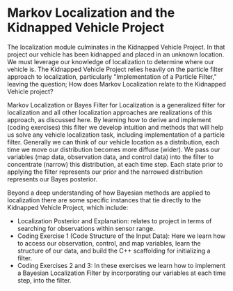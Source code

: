 # Markov Localization and the Kidnapped Vehicle Project

The localization module culminates in the Kidnapped Vehicle Project. In that project our vehicle has been kidnapped and placed in an unknown location. We must leverage our knowledge of localization to determine where our vehicle is. The Kidnapped Vehicle Project relies heavily on the particle filter approach to localization, particularly "Implementation of a Particle Filter," leaving the question; How does Markov Localization relate to the Kidnapped Vehicle project?

Markov Localization or Bayes Filter for Localization is a generalized filter for localization and all other localization approaches are realizations of this approach, as discussed here. By learning how to derive and implement (coding exercises) this filter we develop intuition and methods that will help us solve any vehicle localization task, including implementation of a particle filter. Generally we can think of our vehicle location as a distribution, each time we move our distribution becomes more diffuse (wider). We pass our variables (map data, observation data, and control data) into the filter to concentrate (narrow) this distribution, at each time step. Each state prior to applying the filter represents our prior and the narrowed distribution represents our Bayes posterior.

Beyond a deep understanding of how Bayesian methods are applied to localization there are some specific instances that tie directly to the Kidnapped Vehicle Project, which include:

- Localization Posterior and Explanation: relates to project in terms of searching for observations within sensor range.
- Coding Exercise 1 (Code Structure of the Input Data): Here we learn how to access our observation, control, and map variables, learn the structure of our data, and build the C++ scaffolding for initializing a filter.
- Coding Exercises 2 and 3: In these exercises we learn how to implement a Bayesian Localization Filter by incorporating our variables at each time step, into the filter.
